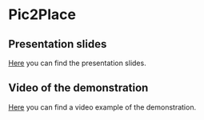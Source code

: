 # Pic2Place

## Presentation slides
[Here](https://docs.google.com/presentation/d/13hbbrFV30H48uJDZ_3en6V--ZpisUulAzGnREZOygC4/edit?usp=sharing) you can find the presentation slides. 

## Video of the demonstration
[Here](https://drive.google.com/open?id=17vQe36pTQK-mB9EIcuurxmk4W0Eit8H2) you can find a video example of the demonstration.
